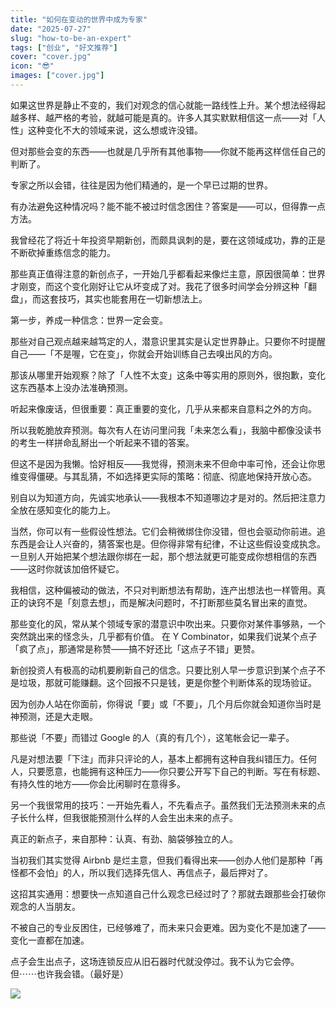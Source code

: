 ```yaml
---
title: "如何在变动的世界中成为专家"
date: "2025-07-27"
slug: "how-to-be-an-expert"
tags: ["创业", "好文推荐"]
cover: "cover.jpg"
icon: "😎"
images: ["cover.jpg"]
---
```

如果这世界是静止不变的，我们对观念的信心就能一路线性上升。某个想法经得起越多样、越严格的考验，就越可能是真的。许多人其实默默相信这一点——对「人性」这种变化不大的领域来说，这么想或许没错。



但对那些会变的东西——也就是几乎所有其他事物——你就不能再这样信任自己的判断了。



专家之所以会错，往往是因为他们精通的，是一个早已过期的世界。



有办法避免这种情况吗？能不能不被过时信念困住？答案是——可以，但得靠一点方法。



我曾经花了将近十年投资早期新创，而颇具讽刺的是，要在这领域成功，靠的正是不断砍掉重练信念的能力。



那些真正值得注意的新创点子，一开始几乎都看起来像烂主意，原因很简单：世界才刚变，而这个变化刚好让它从坏变成了对。我花了很多时间学会分辨这种「翻盘」，而这套技巧，其实也能套用在一切新想法上。



第一步，养成一种信念：世界一定会变。



那些对自己观点越来越笃定的人，潜意识里其实是认定世界静止。只要你不时提醒自己——「不是喔，它在变」，你就会开始训练自己去嗅出风的方向。



那该从哪里开始观察？除了「人性不太变」这条中等实用的原则外，很抱歉，变化这东西基本上没办法准确预测。



听起来像废话，但很重要：真正重要的变化，几乎从来都来自意料之外的方向。



所以我乾脆放弃预测。每次有人在访问里问我「未来怎么看」，我脑中都像没读书的考生一样拼命乱掰出一个听起来不错的答案。



但这不是因为我懒。恰好相反——我觉得，预测未来不但命中率可怜，还会让你思维变得僵硬。与其乱猜，不如选择更实际的策略：彻底、彻底地保持开放心态。



别自以为知道方向，先诚实地承认——我根本不知道哪边才是对的。然后把注意力全放在感知变化的能力上。



当然，你可以有一些假设性想法。它们会稍微绑住你没错，但也会驱动你前进。追东西是会让人兴奋的，猜答案也是。但你得非常有纪律，不让这些假设变成执念。
一旦别人开始把某个想法跟你绑在一起，那个想法就更可能变成你想相信的东西——这时你就该加倍怀疑它。



我相信，这种偏被动的做法，不只对判断想法有帮助，连产出想法也一样管用。真正的诀窍不是「刻意去想」，而是解决问题时，不打断那些莫名冒出来的直觉。



那些变化的风，常从某个领域专家的潜意识中吹出来。只要你对某件事够熟，一个突然跳出来的怪念头，几乎都有价值。
在 Y Combinator，如果我们说某个点子「疯了点」，那通常是称赞——搞不好还比「这点子不错」更赞。



新创投资人有极高的动机要刷新自己的信念。只要比别人早一步意识到某个点子不是垃圾，那就可能赚翻。这个回报不只是钱，更是你整个判断体系的现场验证。



因为创办人站在你面前，你得说「要」或「不要」，几个月后你就会知道你当时是神预测，还是大走眼。



那些说「不要」而错过 Google 的人（真的有几个），这笔帐会记一辈子。



凡是对想法要「下注」而非只评论的人，基本上都拥有这种自我纠错压力。任何人，只要愿意，也能拥有这种压力——你只要公开写下自己的判断。写在有标题、有持久性的地方——你会比闲聊时在意得多。



另一个我很常用的技巧：一开始先看人，不先看点子。虽然我们无法预测未来的点子长什么样，但我很能预测什么样的人会生出未来的点子。



真正的新点子，来自那种：认真、有劲、脑袋够独立的人。



当初我们其实觉得 Airbnb 是烂主意，但我们看得出来——创办人他们是那种「再怪都不会怕」的人，所以我们选择先信人、再信点子，最后押对了。



这招其实通用：想要快一点知道自己什么观念已经过时了？那就去跟那些会打破你观念的人当朋友。



不被自己的专业反困住，已经够难了，而未来只会更难。因为变化不是加速了——变化一直都在加速。



点子会生出点子，这场连锁反应从旧石器时代就没停过。我不认为它会停。
但⋯⋯也许我会错。（最好是）




![](https://prod-files-secure.s3.us-west-2.amazonaws.com/112d0858-5090-4d34-a606-b75eb8d65fd2/46476355-9cf3-4e99-9b7a-3531bc426380/1000202064.png?X-Amz-Algorithm=AWS4-HMAC-SHA256&X-Amz-Content-Sha256=UNSIGNED-PAYLOAD&X-Amz-Credential=ASIAZI2LB466RNP3Q7HX%2F20250922%2Fus-west-2%2Fs3%2Faws4_request&X-Amz-Date=20250922T024632Z&X-Amz-Expires=3600&X-Amz-Security-Token=IQoJb3JpZ2luX2VjEJn%2F%2F%2F%2F%2F%2F%2F%2F%2F%2FwEaCXVzLXdlc3QtMiJHMEUCIQDDxMnm0djZj37w5f410TWzuks6z0EhZnz4ErYqjvguewIgStVtTIbkrOvoMuLU%2Bia8oBezBYxefGSnIWgjOAxHCDYq%2FwMIIhAAGgw2Mzc0MjMxODM4MDUiDFuM5bg%2B52N1zfBJ6SrcA1bLfh7fdBY4q94pwcmhyxo2uzyL2io6YOYlFouAvao%2F%2B1J4bPOQyNbv6qkw5S9fhXvWYnvpfuC7voi56p6YQMNpd%2BHAcZIoyZd7q0myNEybpFKXYtDxFqcFwEVfyK3BHPNPqjH6FaXdTw0VOsSTzJNWeRIpPd5z7kgJ7rn5MeEBEVilHNvqVm2BirsU%2Fg%2F%2FylY5F0N0IMzn8%2FK6rIeGfLUN%2F%2BmsmF6XYRlHKBK9v3c9KSrBFTgNh6kh3ekZTB0qLcp0BXIwREBG36dgviE5rybduYTWEg9iFH8%2FlTgrdVNPU6RoYcaTiNhDgrc7k2tjB9Ob9z63r%2B1kNLZoYzanC2dpCRhbU8dnsPu1yXQ6EMXQ8Xvl9W9r8Xj6IIL2aaWDDxC2bxIbM9WecN6ap4v3iJ4cFXPjmvlMmX%2BATStxp2KxiaauO4WJxy5Cv%2BczQthdgPV3mUEpYg4X5k6bMgO1N8fMDeMvDQDMn0IgjhJzeoZMUBzacVnXW0pyUZj9zXdUh41YfGU37nEzGHS8JNFfeEFIuWdNE8ulEHehsUEpZ%2FHk%2BHcMTvppd4D0WbIxPlhg3m%2FkTJP%2B65lmdGHLagtrs%2B6kFBwEFF8OoU1813b14b%2BiC02JDlktgN0iDYsBMJWvwsYGOqUBQD62fJxwQWNkIxg6gcGUFhipLXy8WrrHHllsnDbGqq1tOz1G7V6r35VFFwYu0sFlJlqaCbwtIRjSmWcTkvUkgMEhostKiuh2qM8DXxJkIRNkhTfE7aCHK3j9fkhuqrTE486WukKAZR7dBTNrCars9CUx%2BdFXBAJhyCDHpAs350WE1p%2FVNkBThHocJu1gz5PR0wkhwy6LOCt7qSp8FKwuVvIs20w9&X-Amz-Signature=d80b9b752cc3d3fcf12a33d50bfaa05ec095843b3e6fa410535c2e1e175bdfb1&X-Amz-SignedHeaders=host&x-amz-checksum-mode=ENABLED&x-id=GetObject)

